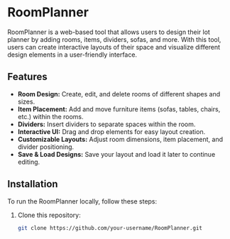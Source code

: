 # RoomPlanner

RoomPlanner is a web-based tool that allows users to design their lot planner by adding rooms, items, dividers, sofas, and more. With this tool, users can create interactive layouts of their space and visualize different design elements in a user-friendly interface.

## Features

- **Room Design:** Create, edit, and delete rooms of different shapes and sizes.
- **Item Placement:** Add and move furniture items (sofas, tables, chairs, etc.) within the rooms.
- **Dividers:** Insert dividers to separate spaces within the room.
- **Interactive UI:** Drag and drop elements for easy layout creation.
- **Customizable Layouts:** Adjust room dimensions, item placement, and divider positioning.
- **Save & Load Designs:** Save your layout and load it later to continue editing.

## Installation

To run the RoomPlanner locally, follow these steps:

1. Clone this repository:
   ```bash
   git clone https://github.com/your-username/RoomPlanner.git
